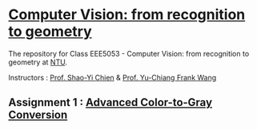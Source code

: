 # [Computer Vision: from recognition to geometry](http://media.ee.ntu.edu.tw/courses/cv9/18F/)
The repository for Class EEE5053 - Computer Vision: from recognition to geometry at [NTU](http://www.ntu.edu.tw/).

Instructors : [Prof. Shao-Yi Chien](http://media.ee.ntu.edu.tw/member/#nevigator) & [Prof. Yu-Chiang Frank Wang](http://vllab.ee.ntu.edu.tw/members.html)
## Assignment 1 : [Advanced Color-to-Gray Conversion](./Assignment1)

